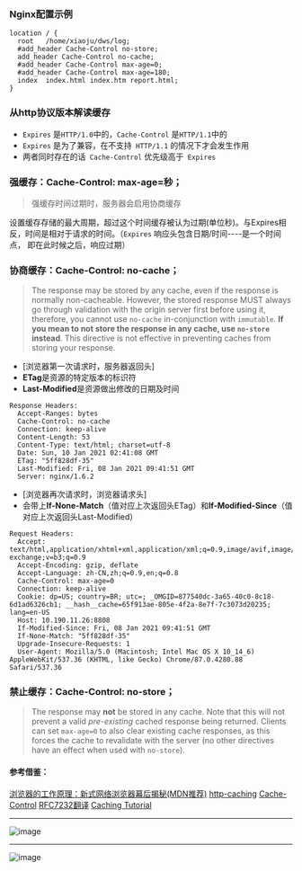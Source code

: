### Nginx配置示例
```
location / {
  root   /home/xiaoju/dws/log;
  #add_header Cache-Control no-store;
  add_header Cache-Control no-cache;
  #add_header Cache-Control max-age=0;
  #add_header Cache-Control max-age=180;
  index  index.html index.htm report.html;
}
```

### 从http协议版本解读缓存

- `Expires` 是`HTTP/1.0`中的，`Cache-Control` 是`HTTP/1.1`中的
- `Expires` 是为了兼容，在不支持` HTTP/1.1` 的情况下才会发生作用
- 两者同时存在的话` Cache-Control` 优先级高于` Expires`

### 强缓存：Cache-Control: max-age=秒；
> 强缓存时间过期时，服务器会启用协商缓存

设置缓存存储的最大周期，超过这个时间缓存被认为过期(单位秒)。与Expires相反，时间是相对于请求的时间。（`Expires` 响应头包含日期/时间----是一个时间点， 即在此时候之后，响应过期）

### 协商缓存：Cache-Control: no-cache；
> The response may be stored by any cache, even if the response is normally non-cacheable. However, the stored response MUST always go through validation with the origin server first before using it, therefore, you cannot use `no-cache` in-conjunction with `immutable`. **If you mean to not store the response in any cache, use `no-store` instead**. This directive is not effective in preventing caches from storing your response.

- [浏览器第一次请求时，服务器返回头] 
- **ETag**是资源的特定版本的标识符
- **Last-Modified**是资源做出修改的日期及时间
```
Response Headers:
  Accept-Ranges: bytes
  Cache-Control: no-cache
  Connection: keep-alive
  Content-Length: 53
  Content-Type: text/html; charset=utf-8
  Date: Sun, 10 Jan 2021 02:41:08 GMT
  ETag: "5ff828df-35"
  Last-Modified: Fri, 08 Jan 2021 09:41:51 GMT
  Server: nginx/1.6.2
```
- [浏览器再次请求时，浏览器请求头] 
- 会带上**If-None-Match**（值对应上次返回头ETag）和**If-Modified-Since**（值对应上次返回头Last-Modified）
```
Request Headers:
  Accept: text/html,application/xhtml+xml,application/xml;q=0.9,image/avif,image/webp,image/apng,*/*;q=0.8,application/signed-exchange;v=b3;q=0.9
  Accept-Encoding: gzip, deflate
  Accept-Language: zh-CN,zh;q=0.9,en;q=0.8
  Cache-Control: max-age=0
  Connection: keep-alive
  Cookie: dp=US; country=BR; utc=; _OMGID=877540dc-3a65-40c0-8c18-6d1ad6326cb1; __hash__cache=65f913ae-805e-4f2a-8e7f-7c3073d20235; lang=en-US
  Host: 10.190.11.26:8808
  If-Modified-Since: Fri, 08 Jan 2021 09:41:51 GMT
  If-None-Match: "5ff828df-35"
  Upgrade-Insecure-Requests: 1
  User-Agent: Mozilla/5.0 (Macintosh; Intel Mac OS X 10_14_6) AppleWebKit/537.36 (KHTML, like Gecko) Chrome/87.0.4280.88 Safari/537.36
```

### 禁止缓存：Cache-Control: no-store；
> The response may **not** be stored in any cache. Note that this will not prevent a valid _pre-existing_ cached response being returned. Clients can set `max-age=0` to also clear existing cache responses, as this forces the cache to revalidate with the server (no other directives have an effect when used with `no-store`).

#### 参考借鉴：
[浏览器的工作原理：新式网络浏览器幕后揭秘(MDN推荐)](https://www.html5rocks.com/zh/tutorials/internals/howbrowserswork/)
[http-caching](https://developers.google.com/web/fundamentals/performance/optimizing-content-efficiency/http-caching)
[Cache-Control](https://developer.mozilla.org/en-US/docs/Web/HTTP/Headers/Cache-Control)
[RFC7232翻译](https://duoani.github.io/HTTP-RFCs.zh-cn/RFC7232.html)
[Caching Tutorial](https://www.mnot.net/cache_docs/)

---


![image](https://user-images.githubusercontent.com/7278711/104113528-83878180-5335-11eb-9d08-60fa9413c73b.png)


---

![image](https://user-images.githubusercontent.com/7278711/104113532-8edaad00-5335-11eb-8539-2e953c415921.png)





